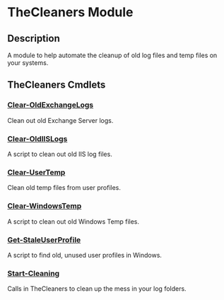 ﻿---
Module Name: TheCleaners
Module Guid: 96512386-bbd2-4e95-badd-5d175310bace 96512386-bbd2-4e95-badd-5d175310bace
Download Help Link: NA
Help Version: 0.0.5
Locale: en-US
---

# TheCleaners Module
## Description
A module to help automate the cleanup of old log files and temp files on your systems.

## TheCleaners Cmdlets
### [Clear-OldExchangeLogs](Clear-OldExchangeLogs.md)
Clean out old Exchange Server logs.

### [Clear-OldIISLogs](Clear-OldIISLogs.md)
A script to clean out old IIS log files.

### [Clear-UserTemp](Clear-UserTemp.md)
Clean old temp files from user profiles.

### [Clear-WindowsTemp](Clear-WindowsTemp.md)
A script to clean out old Windows Temp files.

### [Get-StaleUserProfile](Get-StaleUserProfile.md)
A script to find old, unused user profiles in Windows.

### [Start-Cleaning](Start-Cleaning.md)
Calls in TheCleaners to clean up the mess in your log folders.


